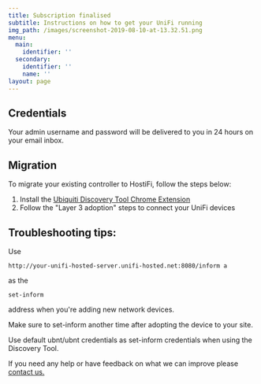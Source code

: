 ```yaml
---
title: Subscription finalised
subtitle: Instructions on how to get your UniFi running
img_path: /images/screenshot-2019-08-10-at-13.32.51.png
menu:
  main:
    identifier: ''
  secondary:
    identifier: ''
    name: ''
layout: page
---
```

## Credentials

Your admin username and password will be delivered to you in 24 hours on your email inbox.

## Migration

To migrate your existing controller to HostiFi, follow the steps below:

1. Install the [Ubiquiti Discovery Tool Chrome Extension](https://chrome.google.com/webstore/detail/ubiquiti-device-discovery/hmpigflbjeapnknladcfphgkemopofig?hl=en)
2. Follow the "Layer 3 adoption" steps to connect your UniFi devices 

## Troubleshooting tips:

Use 

```
http://your-unifi-hosted-server.unifi-hosted.net:8080/inform a
```

as the 

```
set-inform
```

address when you're adding new network devices.

Make sure to set-inform another time after adopting the device to your site.

Use default ubnt/ubnt credentials as set-inform credentials when using the Discovery Tool.

If you need any help or have feedback on what we can improve please [contact us.](/contact)
